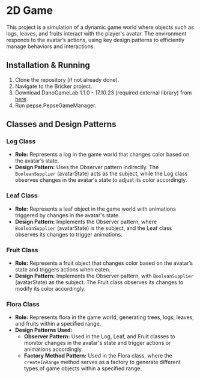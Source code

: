 # 2D Game  
This project is a simulation of a dynamic game world where objects such as logs, leaves, and fruits interact with the player's avatar. The environment responds to the avatar’s actions, using key design patterns to efficiently manage behaviors and interactions.

## Installation & Running  
1. Clone the repository (if not already done).  
2. Navigate to the Bricker project.  
3. Download DanoGameLab 1.1.0 - 17.10.23 (required external library) from [here](https://danthe1st.itch.io/danogamelab).  
4. Run pepse.PepseGameManager.  

## Classes and Design Patterns  

### Log Class  
- **Role:** Represents a log in the game world that changes color based on the avatar’s state.  
- **Design Pattern:** Uses the Observer pattern indirectly. The `BooleanSupplier` (avatarState) acts as the subject, while the Log class observes changes in the avatar's state to adjust its color accordingly.  

### Leaf Class  
- **Role:** Represents a leaf object in the game world with animations triggered by changes in the avatar's state.  
- **Design Pattern:** Implements the Observer pattern, where `BooleanSupplier` (avatarState) is the subject, and the Leaf class observes its changes to trigger animations.  

### Fruit Class  
- **Role:** Represents a fruit object that changes color based on the avatar’s state and triggers actions when eaten.  
- **Design Pattern:** Implements the Observer pattern, with `BooleanSupplier` (avatarState) as the subject. The Fruit class observes its changes to modify its color accordingly.  

### Flora Class  
- **Role:** Represents flora in the game world, generating trees, logs, leaves, and fruits within a specified range.  
- **Design Patterns Used:**  
  - **Observer Pattern:** Used in the Log, Leaf, and Fruit classes to monitor changes in the avatar's state and trigger actions or animations accordingly.  
  - **Factory Method Pattern:** Used in the Flora class, where the `createInRange` method serves as a factory to generate different types of game objects within a specified range.  


